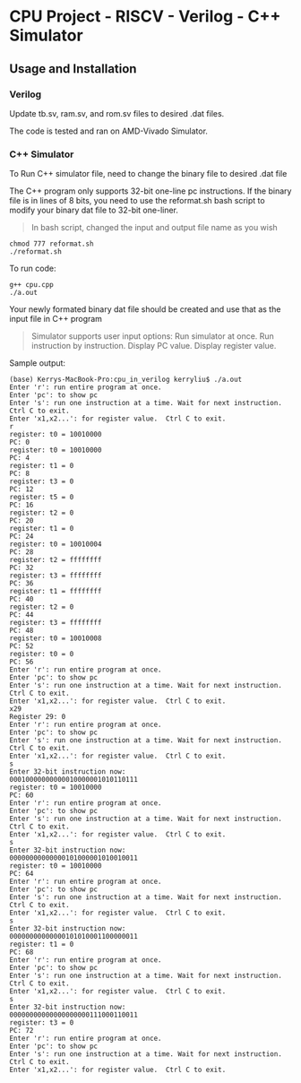 # CPU Project - RISCV - Verilog - C++ Simulator

## Usage and Installation
### Verilog
Update tb.sv, ram.sv, and rom.sv files to desired .dat files.

The code is tested and ran on AMD-Vivado Simulator.

### C++ Simulator
To Run C++ simulator file, need to change the binary file to desired .dat file

The C++ program only supports 32-bit one-line pc instructions. If the binary file is in lines of 8 bits, you need to use the reformat.sh bash script to modify your binary dat file to 32-bit one-liner. 

> In bash script, changed the input and output file name as you wish

```
chmod 777 reformat.sh
./reformat.sh

```

To run code: 
```
g++ cpu.cpp
./a.out
```

Your newly formated binary dat file should be created and use that as the input file in C++ program
> Simulator supports user input options:
> Run simulator at once.
> Run instruction by instruction.
> Display PC value.
> Display register value.

Sample output:
```
(base) Kerrys-MacBook-Pro:cpu_in_verilog kerryliu$ ./a.out 
Enter 'r': run entire program at once.  
Enter 'pc': to show pc
Enter 's': run one instruction at a time. Wait for next instruction. Ctrl C to exit.
Enter 'x1,x2...': for register value.  Ctrl C to exit.
r
register: t0 = 10010000
PC: 0
register: t0 = 10010000
PC: 4
register: t1 = 0
PC: 8
register: t3 = 0
PC: 12
register: t5 = 0
PC: 16
register: t2 = 0
PC: 20
register: t1 = 0
PC: 24
register: t0 = 10010004
PC: 28
register: t2 = ffffffff
PC: 32
register: t3 = ffffffff
PC: 36
register: t1 = ffffffff
PC: 40
register: t2 = 0
PC: 44
register: t3 = ffffffff
PC: 48
register: t0 = 10010008
PC: 52
register: t0 = 0
PC: 56
Enter 'r': run entire program at once.  
Enter 'pc': to show pc
Enter 's': run one instruction at a time. Wait for next instruction. Ctrl C to exit.
Enter 'x1,x2...': for register value.  Ctrl C to exit.
x29
Register 29: 0
Enter 'r': run entire program at once.  
Enter 'pc': to show pc
Enter 's': run one instruction at a time. Wait for next instruction. Ctrl C to exit.
Enter 'x1,x2...': for register value.  Ctrl C to exit.
s
Enter 32-bit instruction now: 
00010000000000010000001010110111
register: t0 = 10010000
PC: 60
Enter 'r': run entire program at once.  
Enter 'pc': to show pc
Enter 's': run one instruction at a time. Wait for next instruction. Ctrl C to exit.
Enter 'x1,x2...': for register value.  Ctrl C to exit.
s
Enter 32-bit instruction now: 
00000000000000101000001010010011
register: t0 = 10010000
PC: 64
Enter 'r': run entire program at once.  
Enter 'pc': to show pc
Enter 's': run one instruction at a time. Wait for next instruction. Ctrl C to exit.
Enter 'x1,x2...': for register value.  Ctrl C to exit.
s
Enter 32-bit instruction now: 
00000000000000101010001100000011
register: t1 = 0
PC: 68
Enter 'r': run entire program at once.  
Enter 'pc': to show pc
Enter 's': run one instruction at a time. Wait for next instruction. Ctrl C to exit.
Enter 'x1,x2...': for register value.  Ctrl C to exit.
s
Enter 32-bit instruction now: 
00000000000000000000111000110011
register: t3 = 0
PC: 72
Enter 'r': run entire program at once.  
Enter 'pc': to show pc
Enter 's': run one instruction at a time. Wait for next instruction. Ctrl C to exit.
Enter 'x1,x2...': for register value.  Ctrl C to exit.

```
